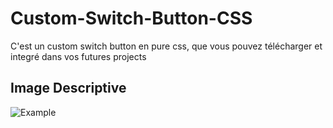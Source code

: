 # Custom-Switch-Button-CSS

C'est un custom switch button en pure css, que vous pouvez télécharger et integré dans vos futures projects

## Image Descriptive

![Example](https://user-images.githubusercontent.com/56096050/117966213-91690580-b31b-11eb-88fb-2b09efc18405.PNG)
